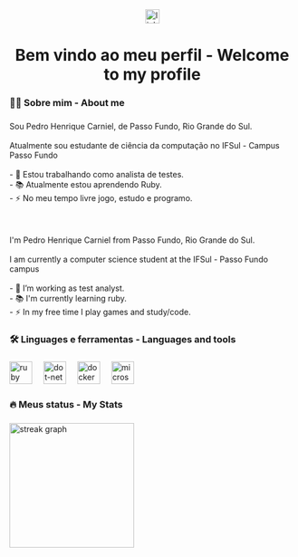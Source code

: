 <div align="center">
  <a href="https://www.linkedin.com/in/pedro-carniel/" target="_blank">
    <img src="https://img.shields.io/static/v1?message=LinkedIn&logo=linkedin&label=&color=0077B5&logoColor=white&labelColor=&style=for-the-badge" height="25" alt="linkedin logo"  />
  </a>
</div>

###

<h1 align="center">Bem vindo ao meu perfil - Welcome to my profile</h1>

###

<h3 align="left">👩‍💻  Sobre mim - About me</h3>

###

<p align="left">Sou Pedro Henrique Carniel, de Passo Fundo, Rio Grande do Sul.<br><br>Atualmente sou estudante de ciência da computação no IFSul - Campus Passo Fundo<br><br>- 🔭 Estou trabalhando como analista de testes.<br>- 📚 Atualmente estou aprendendo Ruby.<br>- ⚡ No meu tempo livre jogo, estudo e programo.<br><br><br><br>I'm Pedro Henrique Carniel from Passo Fundo, Rio Grande do Sul.<br><br>I am currently a computer science student at the IFSul - Passo Fundo campus<br><br>- 🔭 I’m working as test analyst.<br>- 📚 I'm currently learning ruby.<br>- ⚡ In my free time I play games and study/code.</p>

###

<h3 align="left">🛠 Linguages e ferramentas - Languages and tools</h3>

###

<div align="left">
  <img src="https://cdn.jsdelivr.net/gh/devicons/devicon/icons/ruby/ruby-plain-wordmark.svg" height="40" alt="ruby logo"  />
  <img width="12" />
  <img src="https://cdn.jsdelivr.net/gh/devicons/devicon/icons/dot-net/dot-net-plain-wordmark.svg" height="40" alt="dot-net logo"  />
  <img width="12" />
  <img src="https://cdn.jsdelivr.net/gh/devicons/devicon/icons/docker/docker-plain-wordmark.svg" height="40" alt="docker logo"  />
  <img width="12" />
  <img src="https://cdn.jsdelivr.net/gh/devicons/devicon/icons/microsoftsqlserver/microsoftsqlserver-plain.svg" height="40" alt="microsoftsqlserver logo"  />
</div>

###

<h3 align="left">🔥   Meus status - My Stats</h3>

###

<div align="left">
  <img src="https://streak-stats.demolab.com?user=PedroCarniel&locale=en&mode=daily&theme=dark&hide_border=false&border_radius=5&order=3" height="220" alt="streak graph"  />
</div>

###
